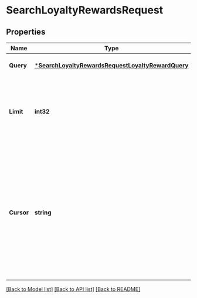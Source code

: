 # SearchLoyaltyRewardsRequest

## Properties

 Name       | Type                                                                                                   | Description                                                                                                                                                                                                                                         | Notes                        
------------|--------------------------------------------------------------------------------------------------------|-----------------------------------------------------------------------------------------------------------------------------------------------------------------------------------------------------------------------------------------------------|------------------------------
 **Query**  | [***SearchLoyaltyRewardsRequestLoyaltyRewardQuery**](SearchLoyaltyRewardsRequestLoyaltyRewardQuery.md) |                                                                                                                                                                                                                                                     | [optional] [default to null] 
 **Limit**  | **int32**                                                                                              | The maximum number of results to return in the response. The default value is 30.                                                                                                                                                                   | [optional] [default to null] 
 **Cursor** | **string**                                                                                             | A pagination cursor returned by a previous call to  this endpoint. Provide this to retrieve the next set of  results for the original query. For more information,  see [Pagination](https://developer.squareup.com/docs/basics/api101/pagination). | [optional] [default to null] 

[[Back to Model list]](../README.md#documentation-for-models) [[Back to API list]](../README.md#documentation-for-api-endpoints) [[Back to README]](../README.md)

